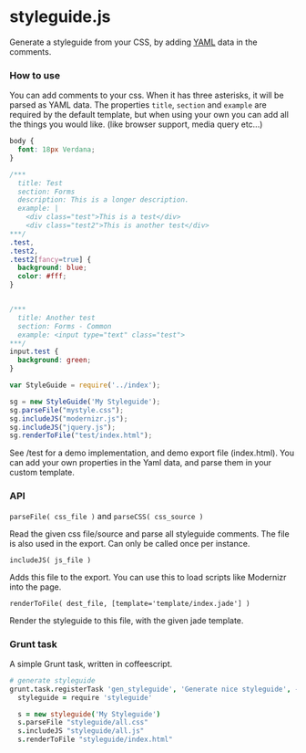 styleguide.js
=============

Generate a styleguide from your CSS, by adding [YAML](http://en.wikipedia.org/wiki/YAML) data in the comments.


### How to use
You can add comments to your css. When it has three asterisks, it will be parsed as YAML data.
The properties `title`, `section` and `example` are required by the default template, 
but when using your own you can add all the things you would like. (like browser support, media query etc...)

````css
body {
  font: 18px Verdana;
}

/***
  title: Test
  section: Forms
  description: This is a longer description.
  example: |
    <div class="test">This is a test</div>
    <div class="test2">This is another test</div>
***/
.test,
.test2,
.test2[fancy=true] {
  background: blue;
  color: #fff;
}


/***
  title: Another test
  section: Forms - Common
  example: <input type="text" class="test">
***/
input.test {
  background: green;
}
````


````js
var StyleGuide = require('../index');

sg = new StyleGuide('My Styleguide');
sg.parseFile("mystyle.css");
sg.includeJS("modernizr.js");
sg.includeJS("jquery.js");
sg.renderToFile("test/index.html");
````

See /test for a demo implementation, and demo export file (index.html). You can add your own properties in the Yaml data,
and parse them in your custom template.


### API
`parseFile( css_file )` and `parseCSS( css_source )`

Read the given css file/source and parse all styleguide comments. The file is also used in the export.
Can only be called once per instance.

`includeJS( js_file )`

Adds this file to the export. You can use this to load scripts like Modernizr into the page.

`renderToFile( dest_file, [template='template/index.jade'] )`

Render the styleguide to this file, with the given jade template.


### Grunt task
A simple Grunt task, written in coffeescript.

````coffee
# generate styleguide
grunt.task.registerTask 'gen_styleguide', 'Generate nice styleguide', ->
  styleguide = require 'styleguide'

  s = new styleguide('My Styleguide')
  s.parseFile "styleguide/all.css"
  s.includeJS "styleguide/all.js"
  s.renderToFile "styleguide/index.html"
````
